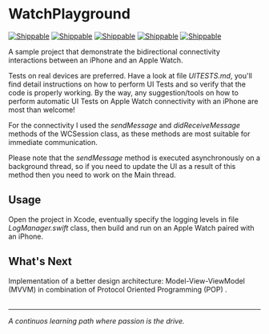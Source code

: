 # WatchPlayground

[![Shippable](https://img.shields.io/badge/platform-iOS%20%7C%20WatchOS-lightgrey.svg)]()
[![Shippable](https://img.shields.io/badge/language-swift-orange.svg)]()
[![Shippable](https://img.shields.io/badge/build-passing-green.svg)]()
[![Shippable](https://img.shields.io/badge/tests-passing-green.svg)]()
[![Shippable](https://img.shields.io/badge/license-apache%202.0-blue.svg)]()

A sample project that demonstrate the bidirectional connectivity interactions between an iPhone and an Apple Watch.   

Tests on real devices are preferred. Have a look at file *UITESTS.md*, you'll find detail instructions on how to perform UI Tests and so verify that the code is properly working. By the way, any suggestion/tools on how to perform automatic UI Tests on Apple Watch connectivity with an iPhone are most than welcome!

For the connectivity I used the *sendMessage* and *didReceiveMessage* methods of the WCSession class, as these methods are most suitable for immediate communication.

Please note that the *sendMessage* method is executed asynchronously on a background thread, so if you need to update the UI as a result of this method then you need to work on the Main thread.

## Usage
Open the project in Xcode, eventually specify the logging levels in file *LogManager.swift* class, then build and run on an Apple Watch paired with an iPhone.

## What's Next
Implementation of a better design architecture: Model-View-ViewModel (MVVM) in combination of Protocol Oriented Programming (POP) .
<BR /><BR />
***
*A continuos learning path where passion is the drive.*
